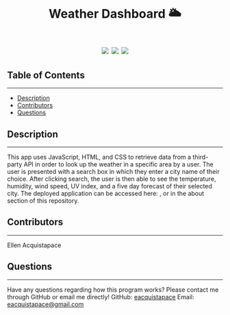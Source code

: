 <h1 align="center">Weather Dashboard 🌥️<h1>

<p align="center">
    <img src="https://img.shields.io/badge/javascript-yellow" />
    <img src="https://img.shields.io/badge/html-orange" />
    <img src="https://img.shields.io/badge/css-green" />
</p>

## Table of Contents
---
- [Description](#description)
- [Contributors](#contributors)
- [Questions](#questions)

## Description
---
This app uses JavaScript, HTML, and CSS to retrieve data from a third-party API in order to look up the weather in a specific area by a user. The user is presented with a search box in which they enter a city name of their choice. After clicking search, the user is then able to see the temperature, humidity, wind speed, UV index, and a five day forecast of their selected city. The deployed application can be accessed here: , or in the about section of this repository.

## Contributors
---
Ellen Acquistapace

## Questions
---
Have any questions regarding how this program works? Please contact me through GitHub or email me directly!
GitHub: [eacquistapace](https://github.com/eacquistapace)
Email: eacquistapace@gmail.com